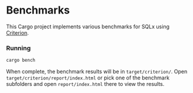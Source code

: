 Benchmarks
===========

This Cargo project implements various benchmarks for SQLx using
[Criterion](https://crates.io/crates/criterion).

### Running

```bash
cargo bench
```

When complete, the benchmark results will be in `target/criterion/`.
Open `target/criterion/report/index.html` or pick one of the benchmark subfolders and open
`report/index.html` there to view the results.
